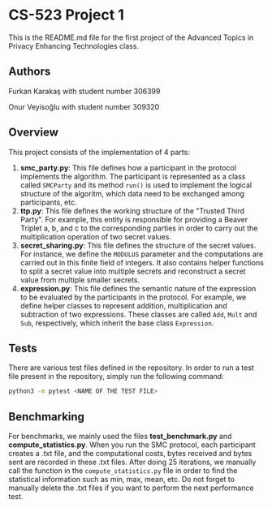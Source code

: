 # CS-523 Project 1

This is the README.md file for the first project of the Advanced Topics in Privacy Enhancing Technologies class.

## Authors

Furkan Karakaş with student number 306399

Onur Veyisoğlu with student number 309320

## Overview

This project consists of the implementation of 4 parts:

1. **smc_party.py**: This file defines how a participant in the protocol implements the algorithm. The participant is represented as a class called `SMCParty` and its method `run()` is used to implement the logical structure of the algoritm, which data need to be exchanged among participants, etc.
2. **ttp.py**: This file defines the working structure of the "Trusted Third Party". For example, this entity is responsible for providing a Beaver Triplet a, b, and c to the corresponding parties in order to carry out the multiplication operation of two secret values.
3. **secret_sharing.py**: This file defines the structure of the secret values. For instance, we define the `MODULUS` parameter and the computations are carried out in this finite field of integers. It also contains helper functions to split a secret value into multiple secrets and reconstruct a secret value from multiple smaller secrets.
4. **expression.py**: This file defines the semantic nature of the expression to be evaluated by the participants in the protocol. For example, we define helper classes to represent addition, multiplication and subtraction of two expressions. These classes are called `Add`, `Mult` and `Sub`, respectively, which inherit the base class `Expression`.

## Tests

There are various test files defined in the repository. In order to run a test file present in the repository, simply run the following command:

```bash
python3 -m pytest <NAME OF THE TEST FILE>
```

## Benchmarking

For benchmarks, we mainly used the files **test_benchmark.py** and **compute_statistics.py**. When you run the SMC protocol, each participant creates a .txt file, and the computational costs, bytes received and bytes sent are recorded in these .txt files. After doing 25 iterations, we manually call the function in the `compute_statistics.py` file in order to find the statistical information such as min, max, mean, etc. Do not forget to manually delete the .txt files if you want to perform the next performance test.
